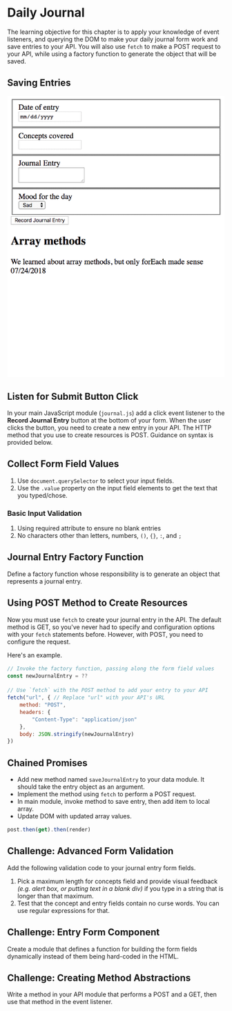 # Daily Journal

The learning objective for this chapter is to apply your knowledge of event listeners, and querying the DOM to make your daily journal form work and save entries to your API. You will also use `fetch` to make a POST request to your API, while using a factory function to generate the object that will be saved.

## Saving Entries

![animation of saving new entries and rendering them](./images/QBpNpy7FDL.gif)

## Listen for Submit Button Click

In your main JavaScript module (`journal.js`) add a click event listener to the **Record Journal Entry** button at the bottom of your form. When the user clicks the button, you need to create a new entry in your API. The HTTP method that you use to create resources is POST. Guidance on syntax is provided below.

## Collect Form Field Values

1. Use `document.querySelector` to select your input fields.
1. Use the `.value` property on the input field elements to get the text that you typed/chose.

### Basic Input Validation

1. Using required attribute to ensure no blank entries
1. No characters other than letters, numbers, `()`, `{}`, `:`, and `;`

## Journal Entry Factory Function

Define a factory function whose responsibility is to generate an object that represents a journal entry.

## Using POST Method to Create Resources

Now you must use `fetch` to create your journal entry in the API. The default method is GET, so you've never had to specify and configuration options with your `fetch` statements before. However, with POST, you need to configure the request.

Here's an example.

```js
// Invoke the factory function, passing along the form field values
const newJournalEntry = ??

// Use `fetch` with the POST method to add your entry to your API
fetch("url", { // Replace "url" with your API's URL
    method: "POST",
    headers: {
        "Content-Type": "application/json"
    },
    body: JSON.stringify(newJournalEntry)
})
```

## Chained Promises

* Add new method named `saveJournalEntry` to your data module. It should take the entry object as an argument.
* Implement the method using `fetch` to perform a POST request.
* In main module, invoke method to save entry, then add item to local array.
* Update DOM with updated array values.

```js
post.then(get).then(render)
```

## Challenge: Advanced Form Validation

Add the following validation code to your journal entry form fields.

1. Pick a maximum length for concepts field and provide visual feedback _(e.g. alert box, or putting text in a blank div)_ if you type in a string that is longer than that maximum.
1. Test that the concept and entry fields contain no curse words. You can use regular expressions for that.

## Challenge: Entry Form Component

Create a module that defines a function for building the form fields dynamically instead of them being hard-coded in the HTML.

## Challenge: Creating Method Abstractions

Write a method in your API module that performs a POST and a GET, then use that method in the event listener.